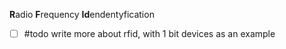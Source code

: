 **R**adio **F**requency **Id**endentyfication

- [ ] #todo write more about rfid, with 1 bit devices as an example